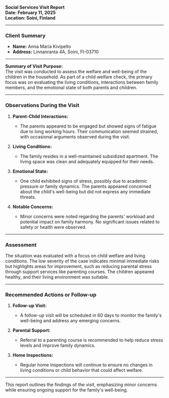 

**Social Services Visit Report  
Date: February 11, 2025  
Location: Soini, Finland**

---

### **Client Summary**
- **Name:** Anna Maria Kivipelto  
- **Address:** Linnanranta 4A, Soini, FI-03710

---

**Summary of Visit Purpose:**  
The visit was conducted to assess the welfare and well-being of the children in the household. As part of a child welfare check, the primary focus was on evaluating the living conditions, interactions between family members, and the emotional state of both parents and children.

---

### **Observations During the Visit**
1. **Parent-Child Interactions:**  
   - The parents appeared to be engaged but showed signs of fatigue due to long working hours. Their communication seemed strained, with occasional arguments observed during the visit.
   
2. **Living Conditions:**  
   - The family resides in a well-maintained subsidized apartment. The living space was clean and adequately equipped for their needs.

3. **Emotional State:**  
   - One child exhibited signs of stress, possibly due to academic pressure or family dynamics. The parents appeared concerned about the child's well-being but did not express any immediate threats.

4. **Notable Concerns:**  
   - Minor concerns were noted regarding the parents' workload and potential impact on family harmony. No significant issues related to safety or health were observed.

---

### **Assessment**  
The situation was evaluated with a focus on child welfare and living conditions. The low severity of the case indicates minimal immediate risks but highlights areas for improvement, such as reducing parental stress through support services like parenting courses. The children appeared healthy, and their living environment was suitable.

---

### **Recommended Actions or Follow-up**
1. **Follow-up Visit:**  
   - A follow-up visit will be scheduled in 60 days to monitor the family's well-being and address any emerging concerns.

2. **Parental Support:**  
   - Referral to a parenting course is recommended to help reduce stress levels and improve family dynamics.

3. **Home Inspections:**  
   - Regular home inspections will continue to ensure no changes in living conditions or child behavior that could affect welfare.

---

This report outlines the findings of the visit, emphasizing minor concerns while ensuring ongoing support for the family's well-being.